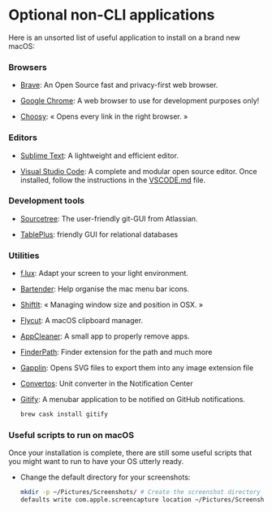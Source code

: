 # Optional non-CLI applications

Here is an unsorted list of useful application to install on a brand new macOS:

### Browsers

- [Brave](https://brave.com/fr/): An Open Source fast and privacy-first web browser.

- [Google Chrome](https://www.google.com/intl/fr/chrome/): A web browser to use for development purposes only!

- [Choosy](https://www.choosyosx.com/): « Opens every link in the right browser. »

### Editors

- [Sublime Text](https://www.sublimetext.com/): A lightweight and efficient editor.

- [Visual Studio Code](https://code.visualstudio.com/): A complete and modular open source editor. Once installed, follow the instructions in the [VSCODE.md](./VSCODE.md) file.

### Development tools

- [Sourcetree](https://www.sourcetreeapp.com/): The user-friendly git-GUI from Atlassian.

- [TablePlus](https://tableplus.com/): friendly GUI for relational databases

### Utilities

- [f.lux](https://justgetflux.com/): Adapt your screen to your light environment.

- [Bartender](https://www.macbartender.com/): Help organise the mac menu bar icons.

- [ShiftIt](https://github.com/fikovnik/ShiftIt): « Managing window size and position in OSX. »

- [Flycut](https://apps.apple.com/us/app/flycut-clipboard-manager/id442160987?mt=12): A macOS clipboard manager.

- [AppCleaner](https://freemacsoft.net/appcleaner/): A small app to properly remove apps.

- [FinderPath](https://bahoom.com/finderpath/): Finder extension for the path and much more

- [Gapplin](https://apps.apple.com/app/coteditor/id768053424?ign-mpt=uo%3D8): Opens SVG files to export them into any image extension file

- [Convertos](https://apps.apple.com/us/app/convertos-unit-converter-widget/id933651245?ls=1&mt=12): Unit converter in the Notification Center

- [Gitify](https://www.gitify.io/): A menubar application to be notified on GitHub notifications.
  ```sh
  brew cask install gitify
  ```

### Useful scripts to run on macOS

Once your installation is complete, there are still some useful scripts that you might want to run to have your OS utterly ready.

- Change the default directory for your screenshots:
  ```sh
  mkdir -p ~/Pictures/Screenshots/ # Create the screenshot directory
  defaults write com.apple.screencapture location ~/Pictures/Screenshots # Define your new directory as the screenshot destination
  ```
